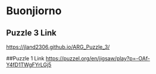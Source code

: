 # Buonjiorno

## Puzzle 3 Link
https://jland2306.github.io/ARG_Puzzle_3/ 

##Puzzle 1 Link
https://puzzel.org/en/jigsaw/play?p=-OAf-Y4fD1TWgFYrLGj5
